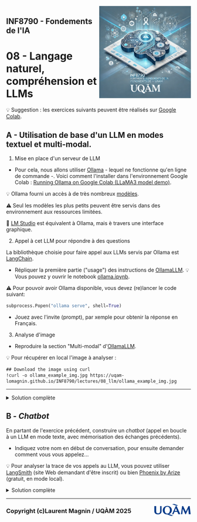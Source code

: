 <script type="text/javascript" async
  src="https://polyfill.io/v3/polyfill.min.js?features=es6">
</script>
<script type="text/javascript" async>
  window.MathJax = {
    tex: {
      inlineMath: [['$', '$'], ['\\(', '\\)']],  // Enables single $ for inline math
      displayMath: [['$$', '$$'], ['\\[', '\\]']]
    },
    svg: {
      fontCache: 'global'
    }
  };
</script>
<script type="text/javascript" async
  src="https://cdnjs.cloudflare.com/ajax/libs/mathjax/3.2.2/es5/tex-mml-chtml.js">
</script>

<img style="float: right;" src="../../images/image_inf8790.png" alt="image_inf8790" width="250"/>

## INF8790 - Fondements de l'IA
# 08 - Langage naturel, compréhension et LLMs

:bulb: Suggestion : les exercices suivants peuvent être réalisés sur [Google Colab](https://colab.google).

## A - Utilisation de base d'un LLM en modes textuel et multi-modal.

1. Mise en place d'un serveur de LLM

- Pour cela, nous allons utiliser [Ollama](https://ollama.com) - lequel ne fonctionne qu'en ligne de commande -. Voici comment l'installer dans l'environnement Google Colab : [Running Ollama on Google Colab (LLaMA3 model demo)](https://colab.research.google.com/github/casualcomputer/llm_google_colab/blob/main/setup_ollama_google_colab.ipynb).

:bulb: Ollama fourni un accès à de très nombreux [modèles](https://ollama.com/search).

:warning: Seul les modèles les plus petits peuvent être servis dans des environnement aux ressources limitées.

:rocket: [LM Studio](https://lmstudio.ai) est équivalent à Ollama, mais è travers une interface graphique.

2. Appel à cet LLM pour répondre à des questions

La bibliothèque choisie pour faire appel aux LLMs servis par Ollama est [LangChain](https://python.langchain.com/docs/introduction/).

- Répliquer la première partie ("usage") des instructions de [OllamaLLM](https://python.langchain.com/docs/integrations/llms/ollama/). :bulb: Vous pouvez y ouvrir le notebook [ollama.ipynb](https://colab.research.google.com/github/langchain-ai/langchain/blob/master/docs/docs/integrations/llms/ollama.ipynb).

:warning: Pour pouvoir avoir Ollama disponible, vous devez (re)lancer le code suivant:
```python
subprocess.Popen("ollama serve", shell=True)
```

- Jouez avec l'invite (prompt), par xemple pour obtenir la réponse en Français.

3. Analyse d'image

- Reproduire la section "Multi-modal" d'[OllamaLLM](https://python.langchain.com/docs/integrations/llms/ollama/).

:bulb: Pour récupérer en local l'image à analyser :
```shell
## Download the image using curl
!curl -o ollama_example_img.jpg https://uqam-lomagnin.github.io/INF8790/lectures/08_llm/ollama_example_img.jpg
```

---
<details>
  <summary>Solution complète</summary>
  <a href="https://colab.research.google.com/drive/1yJ4ElLZI3XmFV1383a7fZRmqe7FfVNNy?usp=sharing">inf8790_ollama_langchain.ipynb</a>
</details>

## B - _Chatbot_

En partant de l'exercice précédent, construire un _chatbot_ (appel en boucle à un LLM en mode texte, avec mémorisation des échanges précédents).

- Indiquez votre nom en début de conversation, pour ensuite demander comment vous vous appelez...

:bulb: Pour analyser la trace de vos appels au LLM, vous pouvez utiliser [LangSmith](https://smith.langchain.com/settings) (site Web demandant d'être inscrit) ou bien [Phoenix by Arize](https://phoenix.arize.com) (gratuit, en mode local).

<details>
  <summary>Solution complète</summary>
    La solution complète sera révélée samedi soir prochain.
<div style="display: none;">
  <a href="">inf8790_.ipynb</a>
</div>
</details>

--------------- 

<img style="float: right;" align="right" src="../../images/uqam.png" alt="uqàm" width="100"/>

### Copyright (c)Laurent Magnin / UQÀM 2025
